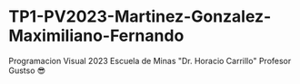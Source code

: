 # TP1-PV2023-Martinez-Gonzalez-Maximiliano-Fernando
Programacion Visual 2023 Escuela de Minas "Dr. Horacio Carrillo"
Profesor Gustso 😎
